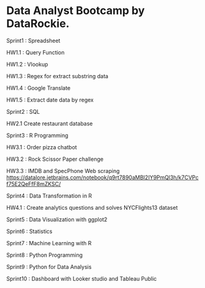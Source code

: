 # Data Analyst Bootcamp by DataRockie.

Sprint1 : Spreadsheet

  HW1.1 : Query Function
  
  HW1.2 : Vlookup
  
  HW1.3 : Regex for extract substring data
  
  HW1.4 : Google Translate
  
  HW1.5 : Extract date data by regex
  
  
Sprint2 : SQL

  HW2.1 Create restaurant database 
  
  
Sprint3 : R Programming

  HW3.1 : Order pizza chatbot
  
  HW3.2 : Rock Scissor Paper challenge
  
  HW3.3 : IMDB and SpecPhone Web scraping https://datalore.jetbrains.com/notebook/q9rt7890aMBI2IY9PmQl3h/k7CVPcf75E2QeFfF8mZKSC/
  
  
Sprint4 : Data Transformation in R

  HW4.1 : Create analytics questions and solves NYCFlights13 dataset 
  
  
Sprint5 : Data Visualization with ggplot2


Sprint6 : Statistics


Sprint7 : Machine Learning with R 


Sprint8 : Python Programming


Sprint9 : Python for Data Analysis


Sprint10 : Dashboard with Looker studio and Tableau Public
